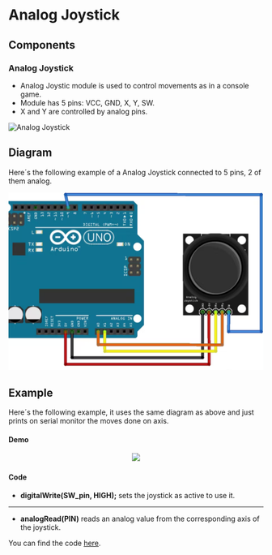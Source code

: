 # Analog Joystick

## Components 
### Analog Joystick
* Analog Joystic module is used to control movements as in a console game.
* Module has 5 pins: VCC, GND, X, Y, SW.
* X and Y are controlled by analog pins.

<img title="Analog Joystick" src="https://www.best-microcontroller-projects.com/image-files/joystick-capped-400r.jpg" width=200/>

## Diagram

Here´s the following example of a Analog Joystick connected to 5 pins, 2 of them analog.

![Analog Joystick diagram](./img/Analog_Joystick_diagram.png)

## Example
Here´s the following example, it uses the same diagram as above and just prints on serial monitor the moves done on axis.

#### Demo

<p align="center"><img src="./img/Analog_Joystick_demo.gif"/></p>

#### Code

* **digitalWrite(SW_pin, HIGH);** sets the joystick as active to use it.
* ****
* **analogRead(PIN)** reads an analog value from the corresponding axis of the joystick.

You can find the code [here](./Analog_Joystick.ino).